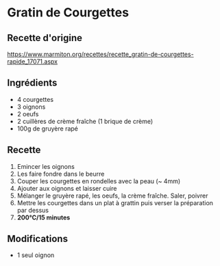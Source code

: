 # Gratin de Courgettes
## Recette d'origine
https://www.marmiton.org/recettes/recette_gratin-de-courgettes-rapide_17071.aspx

## Ingrédients
- 4 courgettes
- 3 oignons
- 2 oeufs
- 2 cuillères de crème fraîche (1 brique de crème)
- 100g de gruyère rapé

## Recette
1. Emincer les oignons
1. Les faire fondre dans le beurre
1. Couper les courgettes en rondelles avec la peau (~ 4mm)
1. Ajouter aux oignons et laisser cuire
1. Mélanger le gruyère rapé, les oeufs, la crème fraîche. Saler, poivrer
1. Mettre les courgettes dans un plat à grattin puis verser la préparation par dessus
1. **200°C/15 minutes**

## Modifications
- 1 seul oignon
